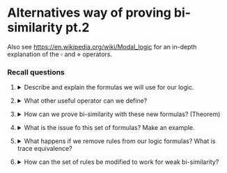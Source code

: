 # Alternatives way of proving bi-similarity pt.2

Also see https://en.wikipedia.org/wiki/Modal_logic for an in-depth explanation of the $\square$ and $\diamond$ operators.
### Recall questions 

1. <details markdown=1><summary markdown="span"> Describe and explain the formulas we will use for our logic. </summary>
    
    \
    Language components: ![](../../../static/CS/form1.png)

	We can then define a ==relation between processes and our formulas==: ![](../../../static/CS/form2.png)
    
    
</details>

2. <details markdown=1><summary markdown="span"> What other useful operator can we define? </summary>
    
    \
    A $\square$ operator: ![](../../../static/CS/form3.png)
    
</details>

3. <details markdown=1><summary markdown="span"> How can we prove bi-similarity with these new formulas? (Theorem)</summary>
    
    \
    Refer to slides.
    
</details>

4. <details markdown=1><summary markdown="span"> What is the issue fo this set of formulas? Make an example. </summary>
    
    \
    This system works very ==well at proving inequalities==, but ==not as much for proving equality==: ![](../../../static/CS/form4.png)
    
</details>

5. <details markdown=1><summary markdown="span"> What happens if we remove rules from our logic formulas? What is trace equivalence? </summary>
    
    \
    We can define two new "logic". A ==negation free logic==: ![](../../../static/CS/form5.png)

	And a ==negation and conjunction free logic==: ![](../../../static/CS/form6.png) 
    
</details>

6. <details markdown=1><summary markdown="span"> How can the set of rules be modified to work for weak bi-similarity? </summary>
    
    \
	The new set of rules is mostly unchanged: ![](../../../static/CS/form7.png)
    
</details>
